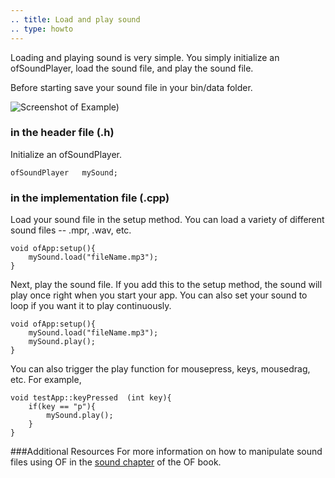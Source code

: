 ```yaml
---
.. title: Load and play sound
.. type: howto
---
```



Loading and playing sound is very simple. You simply initialize an ofSoundPlayer, load the sound file, and play the sound file.

Before starting save your sound file in your bin/data folder.

![Screenshot of Example)](screenshot.png)

### in the header file (.h)

Initialize an ofSoundPlayer.


	ofSoundPlayer 	mySound;


### in the implementation file (.cpp)


Load your sound file in the setup method. You can load a variety of different sound files -- .mpr, .wav, etc. 

	void ofApp:setup(){
		mySound.load("fileName.mp3");
	}

Next, play the sound file. If you add this to the setup method, the sound will play once right when you start your app.  You can also set your sound to loop if you want it to play continuously. 

	void ofApp:setup(){
		mySound.load("fileName.mp3");
		mySound.play();
	}


You can also trigger the play function for mousepress, keys, mousedrag, etc. For example, 

	void testApp::keyPressed  (int key){
		if(key == "p"){
			mySound.play();
		}
	}

###Additional Resources
For more information on how to manipulate sound files using OF in the [sound chapter](http://openframeworks.cc/ofBook/chapters/sound.html) of the OF book.  
